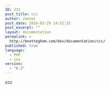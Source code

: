 ```yaml
---
ID: 231
post_title: ccc
author: ibenot
post_date: 2016-03-29 14:52:33
post_excerpt: ""
layout: documentation
permalink: >
  http://bnotteghem.com/dev/documentation/ccc/
published: true
language:
  - PHP
  - ios
version:
  - "6.3"
---
```

ccc
